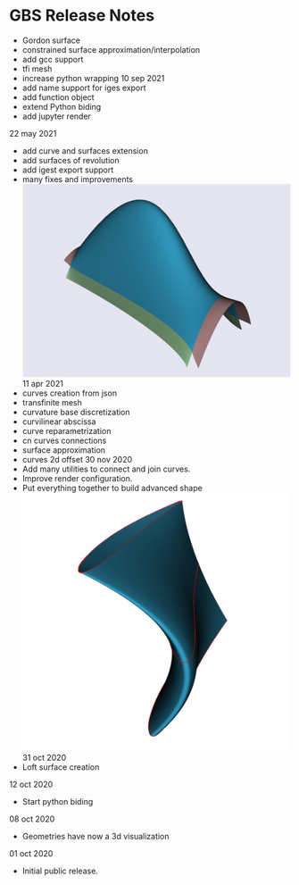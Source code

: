 # GBS Release Notes
* Gordon surface
* constrained surface approximation/interpolation
* add gcc support
* tfi mesh
* increase python wrapping
10 sep 2021
* add name support for iges export
* add function object
* extend Python biding
* add jupyter render

22 may 2021
* add curve and surfaces extension
* add surfaces of revolution
* add igest export support
* many fixes and improvements
![Screencast](img/SurfaceExtension.png)
11 apr 2021
* curves creation from json
* transfinite mesh
* curvature base discretization
* curvilinear abscissa
* curve reparametrization
* cn curves connections
* surface approximation
* curves 2d offset
30 nov 2020
* Add many utilities to connect and join curves.
* Improve render configuration.
* Put everything together to build advanced shape
![Screencast](img/blade1.png)
31 oct 2020
* Loft surface creation

12 oct 2020
* Start python biding

08 oct 2020
* Geometries have now a 3d visualization

01 oct 2020
* Initial public release.